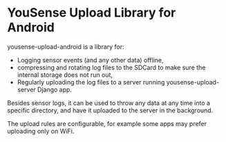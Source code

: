 # YouSense Upload Library for Android

yousense-upload-android is a library for:
* Logging sensor events (and any other data) offline,
* compressing and rotating log files to the SDCard to make sure the internal storage does not run out,
* Regularly uploading the log files to a server running yousense-upload-server Django app.

Besides sensor logs, it can be used to throw any data at any time into a specific directory, and have it uploaded to the server in the background.

The upload rules are configurable, for example some apps may prefer uploading only on WiFi.